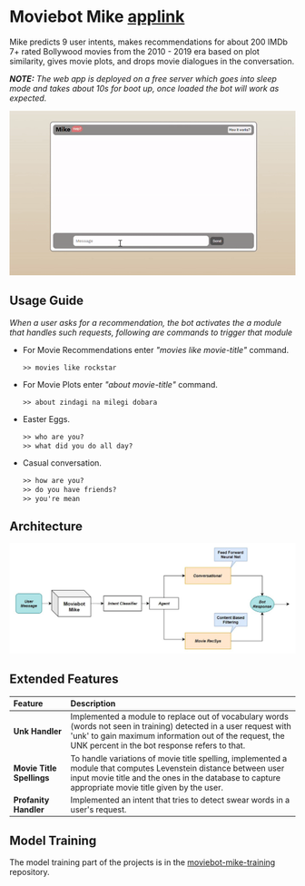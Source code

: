 # Moviebot Mike [applink](https://moviebot-mike.herokuapp.com/)
Mike predicts 9 user intents, makes recommendations for about 200 IMDb 7+ rated Bollywood movies from the 2010 - 2019 era based on plot similarity, gives movie plots, and drops movie dialogues in the conversation.

***NOTE:** The web app is deployed on a free server which goes into sleep mode and takes about 10s for boot up, once loaded the bot will work as expected.* 

![Demo 2](/moviebot-mike-demo2.JPG)


## Usage Guide
*When a user asks for a recommendation, the bot activates the a module that handles such requests, following are commands to trigger that module*

* For Movie Recommendations enter *"movies like movie-title"* command.
    ```
    >> movies like rockstar
    ```
* For Movie Plots enter *"about movie-title"* command.
    ```
    >> about zindagi na milegi dobara
    ```
* Easter Eggs.
    ````
    >> who are you?
    >> what did you do all day?
    ````
* Casual conversation.
    ````
    >> how are you?
    >> do you have friends?
    >> you're mean
    ````
## Architecture
![This is an image](/moviebot-mike.JPG)

## Extended Features

| Feature&nbsp;&nbsp;&nbsp;&nbsp;&nbsp; | Description |
| :----       |    :----   |
| **Unk Handler**| Implemented a module to replace out of vocabulary words (words not seen in training) detected in a user request with 'unk' to gain maximum information out of the request, the UNK percent in the bot response refers to that.|
| **Movie Title Spellings**| To handle variations of movie title spelling, implemented a module that computes Levenstein distance between user input movie title and the ones in the database to capture appropriate movie title given by the user.|
| **Profanity Handler**| Implemented an intent that tries to detect swear words in a user's request. |


## Model Training
The model training part of the projects is in the [moviebot-mike-training](https://github.com/abhijitpai000/moviebot-mike-training) repository.
